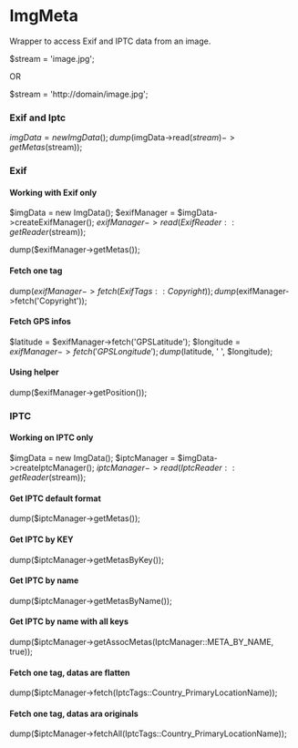 # ImgMeta
Wrapper to access Exif and IPTC data from an image.



$stream = 'image.jpg';

OR

$stream = 'http://domain/image.jpg';


### Exif and Iptc

$imgData = new ImgData();
dump($imgData->read($stream)->getMetas($stream));

### Exif

#### Working with Exif only
$imgData = new ImgData();
$exifManager = $imgData->createExifManager();
$exifManager->read(ExifReader::getReader($stream));

dump($exifManager->getMetas());

#### Fetch one tag
dump($exifManager->fetch(ExifTags::Copyright));
dump($exifManager->fetch('Copyright'));

#### Fetch GPS infos
$latitude = $exifManager->fetch('GPSLatitude');
$longitude = $exifManager->fetch('GPSLongitude');
dump($latitude, ' ', $longitude);

#### Using helper
dump($exifManager->getPosition());


### IPTC 

#### Working on IPTC only
$imgData = new ImgData();
$iptcManager = $imgData->createIptcManager();
$iptcManager->read(IptcReader::getReader($stream));


#### Get IPTC default format
dump($iptcManager->getMetas());

#### Get IPTC by KEY
dump($iptcManager->getMetasByKey());

#### Get IPTC by name
dump($iptcManager->getMetasByName());

#### Get IPTC by name with all keys
dump($iptcManager->getAssocMetas(IptcManager::META_BY_NAME, true));


#### Fetch one tag, datas are flatten
dump($iptcManager->fetch(IptcTags::Country_PrimaryLocationName));

#### Fetch one tag, datas ara originals
dump($iptcManager->fetchAll(IptcTags::Country_PrimaryLocationName));


